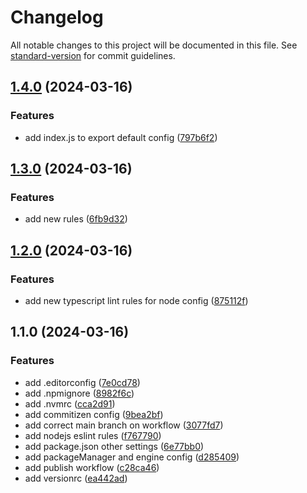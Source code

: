 # Changelog

All notable changes to this project will be documented in this file. See [standard-version](https://github.com/conventional-changelog/standard-version) for commit guidelines.

## [1.4.0](https://github.com/usechark/eslint-config/compare/v1.3.0...v1.4.0) (2024-03-16)


### Features

* add index.js to export default config ([797b6f2](https://github.com/usechark/eslint-config/commit/797b6f2d64b56a26dac274d3112bdd075b77a256))

## [1.3.0](https://github.com/usechark/eslint-config/compare/v1.2.0...v1.3.0) (2024-03-16)


### Features

* add new rules ([6fb9d32](https://github.com/usechark/eslint-config/commit/6fb9d32a53fd70c18ed99138340978c9f2fccb2f))

## [1.2.0](https://github.com/usechark/eslint-config/compare/v1.1.0...v1.2.0) (2024-03-16)


### Features

* add new typescript lint rules for node config ([875112f](https://github.com/usechark/eslint-config/commit/875112f40d602a7dc9448e2497341a162fe3295b))

## 1.1.0 (2024-03-16)


### Features

* add .editorconfig ([7e0cd78](https://github.com/usechark/eslint-config/commit/7e0cd78f341332f190062f25b84750d797c79444))
* add .npmignore ([8982f6c](https://github.com/usechark/eslint-config/commit/8982f6c5dbe9f460fc939e6d6c0916fa81fcbef2))
* add .nvmrc ([cca2d91](https://github.com/usechark/eslint-config/commit/cca2d917e634387141500e8ef05d4401bbdde1cd))
* add commitizen config ([9bea2bf](https://github.com/usechark/eslint-config/commit/9bea2bf6e4e20456b5eadb3f785d6c3eeee3a6ca))
* add correct main branch on workflow ([3077fd7](https://github.com/usechark/eslint-config/commit/3077fd7a3e239f2df3f36774e5b35a2231701901))
* add nodejs eslint rules ([f767790](https://github.com/usechark/eslint-config/commit/f767790a61b10917c28f97b30f99fd1d35f1bbbf))
* add package.json other settings ([6e77bb0](https://github.com/usechark/eslint-config/commit/6e77bb01174e94b120b3ae5cc1dacb9d67aa7202))
* add packageManager and engine config ([d285409](https://github.com/usechark/eslint-config/commit/d285409f7e6aa8fda53ffe1f3767bb33519739d9))
* add publish workflow ([c28ca46](https://github.com/usechark/eslint-config/commit/c28ca46c53cd9dd329dfad4ff4fccfee8dd1b684))
* add versionrc ([ea442ad](https://github.com/usechark/eslint-config/commit/ea442adc86f9a262ec24c64092c879100f684895))
